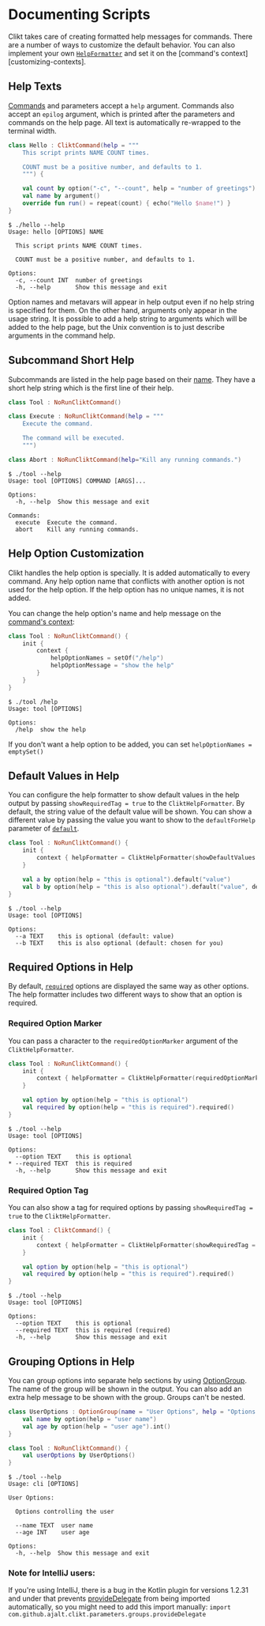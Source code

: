 # Documenting Scripts

Clikt takes care of creating formatted help messages for commands.
There are a number of ways to customize the default behavior.
You can also implement your own [`HelpFormatter`][HelpFormatter]
and set it on the [command's context][customizing-contexts].

## Help Texts

[Commands][Commands] and parameters accept a `help` argument. Commands also accept an
`epilog` argument, which is printed after the parameters and commands on
the help page. All text is automatically re-wrapped to the terminal width.

```kotlin tab="Example"
class Hello : CliktCommand(help = """
    This script prints NAME COUNT times.

    COUNT must be a positive number, and defaults to 1.
    """) {

    val count by option("-c", "--count", help = "number of greetings").int().default(1)
    val name by argument()
    override fun run() = repeat(count) { echo("Hello $name!") }
}
```

```text tab="Usage"
$ ./hello --help
Usage: hello [OPTIONS] NAME

  This script prints NAME COUNT times.

  COUNT must be a positive number, and defaults to 1.

Options:
  -c, --count INT  number of greetings
  -h, --help       Show this message and exit
```

Option names and metavars will appear in help output even if no help
string is specified for them. On the other hand, arguments only appear
in the usage string. It is possible to add a help string to arguments
which will be added to the help page, but the Unix convention is to just
describe arguments in the command help.

## Subcommand Short Help

Subcommands are listed in the help page based on their [name][customizing-command-name].
They have a short help string which is the first line of their help.

```kotlin tab="Example"
class Tool : NoRunCliktCommand()

class Execute : NoRunCliktCommand(help = """
    Execute the command.

    The command will be executed.
    """)

class Abort : NoRunCliktCommand(help="Kill any running commands.")
```

```text tab="Usage"
$ ./tool --help
Usage: tool [OPTIONS] COMMAND [ARGS]...

Options:
  -h, --help  Show this message and exit

Commands:
  execute  Execute the command.
  abort    Kill any running commands.
```


## Help Option Customization

Clikt handles the help option is specially. It is added automatically to
every command. Any help option name that conflicts with another option is
not used for the help option. If the help option has no unique names, it
is not added.

You can change the help option's name and help message on the
[command's context][customizing-context]:

```kotlin tab="Example"
class Tool : NoRunCliktCommand() {
    init {
        context {
            helpOptionNames = setOf("/help")
            helpOptionMessage = "show the help"
        }
    }
}
```

```text tab="Usage"
$ ./tool /help
Usage: tool [OPTIONS]

Options:
  /help  show the help
```

If you don't want a help option to be added, you can set
`helpOptionNames = emptySet()`

## Default Values in Help

You can configure the help formatter to show default values in the help output by passing
`showRequiredTag = true` to the `CliktHelpFormatter`. By default, the string value of the
default value will be shown. You can show a different value by passing the value you want to show to
the `defaultForHelp` parameter of [`default`][default].

```kotlin tab="Example"
class Tool : NoRunCliktCommand() {
    init {
        context { helpFormatter = CliktHelpFormatter(showDefaultValues = true) }
    }

    val a by option(help = "this is optional").default("value")
    val b by option(help = "this is also optional").default("value", defaultForHelp="chosen for you")
}
```

```text tab="Usage"
$ ./tool --help
Usage: tool [OPTIONS]

Options:
  --a TEXT    this is optional (default: value)
  --b TEXT    this is also optional (default: chosen for you)
```


## Required Options in Help

By default, [`required`][required] options
are displayed the same way as other options. The help formatter includes two different ways to show
that an option is required.

### Required Option Marker

You can pass a character to the `requiredOptionMarker` argument of the `CliktHelpFormatter`.

```kotlin tab="Example"
class Tool : NoRunCliktCommand() {
    init {
        context { helpFormatter = CliktHelpFormatter(requiredOptionMarker = "*") }
    }

    val option by option(help = "this is optional")
    val required by option(help = "this is required").required()
}
```

```text tab="Usage"
$ ./tool --help
Usage: tool [OPTIONS]

Options:
  --option TEXT    this is optional
* --required TEXT  this is required
  -h, --help       Show this message and exit
```

### Required Option Tag

You can also show a tag for required options by passing `showRequiredTag = true` to the `CliktHelpFormatter`.

```kotlin tab="Example"
class Tool : CliktCommand() {
    init {
        context { helpFormatter = CliktHelpFormatter(showRequiredTag = true) }
    }

    val option by option(help = "this is optional")
    val required by option(help = "this is required").required()
}
```

```text tab="Usage"
$ ./tool --help
Usage: tool [OPTIONS]

Options:
  --option TEXT    this is optional
  --required TEXT  this is required (required)
  -h, --help       Show this message and exit
```

## Grouping Options in Help

You can group options into separate help sections by using
[OptionGroup][OptionGroup].
The name of the group will be shown in the output. You can also add an extra help message to be
shown with the group. Groups can't be nested.

```kotlin tab="Example"
class UserOptions : OptionGroup(name = "User Options", help = "Options controlling the user") {
    val name by option(help = "user name")
    val age by option(help = "user age").int()
}

class Tool : NoRunCliktCommand() {
    val userOptions by UserOptions()
}
```

```text tab="Usage"
$ ./tool --help
Usage: cli [OPTIONS]

User Options:

  Options controlling the user

  --name TEXT  user name
  --age INT    user age

Options:
  -h, --help  Show this message and exit
```

### Note for IntelliJ users:

If you're using IntelliJ, there is a bug in the Kotlin plugin for versions 1.2.31 and under that prevents
[provideDelegate][provideDelegate]
from being imported automatically, so you might need to add this import manually: `import
com.github.ajalt.clikt.parameters.groups.provideDelegate`


[HelpFormatter]:            api/clikt/com.github.ajalt.clikt.output/-help-formatter/index.md
[Commands]:                 api/clikt/com.github.ajalt.clikt.core/-clikt-command/index.md
[customizing-command-name]: commands.md#customizing-command-name
[customizing-context]:      commands.md#customizing-contexts
[default]:                  api/clikt/com.github.ajalt.clikt.parameters.options/default.md
[required]:                 api/clikt/com.github.ajalt.clikt.parameters.options/required.md
[OptionGroup]:              api/clikt/com.github.ajalt.clikt.parameters.groups/-option-group/index.md
[provideDelegate]:          api/clikt/com.github.ajalt.clikt.parameters.groups/provide-delegate.md
